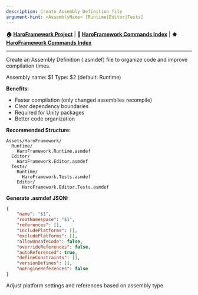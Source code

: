 ```yaml
---
description: Create Assembly Definition file
argument-hint: <AssemblyName> [Runtime|Editor|Tests]
---
```




<!-- Navigation -->
**🏠 [HaroFramework Project](../MASTER_INDEX.md)** | **📂 [HaroFramework Commands Index](INDEX.md)** | **⬆️ [HaroFramework Commands Index](INDEX.md)**

---
Create an Assembly Definition (.asmdef) file to organize code and improve compilation times.

Assembly name: $1
Type: $2 (default: Runtime)

**Benefits:**
- Faster compilation (only changed assemblies recompile)
- Clear dependency boundaries
- Required for Unity packages
- Better code organization

**Recommended Structure:**
```
Assets/HaroFramework/
  Runtime/
    HaroFramework.Runtime.asmdef
  Editor/
    HaroFramework.Editor.asmdef
  Tests/
    Runtime/
      HaroFramework.Tests.asmdef
    Editor/
      HaroFramework.Editor.Tests.asmdef
```

**Generate .asmdef JSON:**
```json
{
    "name": "$1",
    "rootNamespace": "$1",
    "references": [],
    "includePlatforms": [],
    "excludePlatforms": [],
    "allowUnsafeCode": false,
    "overrideReferences": false,
    "autoReferenced": true,
    "defineConstraints": [],
    "versionDefines": [],
    "noEngineReferences": false
}
```

Adjust platform settings and references based on assembly type.
